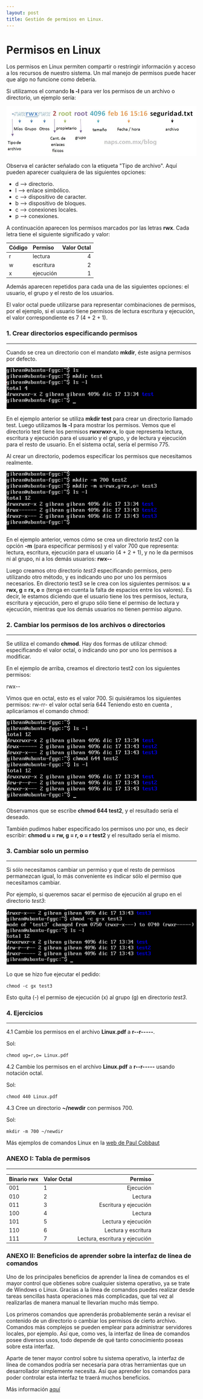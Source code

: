 ```yaml
---
layout: post
title: Gestión de permisos en Linux.
---
```


# Permisos en Linux

Los permisos en Linux permiten compartir o restringir información y acceso a los recursos de nuestro sistema. Un mal manejo de permisos puede hacer que algo no funcione como debería.

Si utilizamos el comando **ls -l** para ver los permisos de un archivo o directorio, un ejemplo sería:

![Ejemplo de permisos en un archivo en Linux](/images/ejemplo_permisos.jpeg)

Observa el carácter señalado con la etiqueta "Tipo de archivo". Aquí pueden aparecer cualquiera de las siguientes opciones:

* d --> directorio.
* l --> enlace simbólico.
* c --> dispositivo de caracter.
* b --> dispositivo de bloques.
* c --> conexiones locales.
* p --> conexiones.


A continuación aparecen los permisos marcados por las letras **rwx**. Cada letra tiene el siguiente significado y valor:

| Código             | Permiso    | Valor Octal |  
|-------------------|:-------------|---------------:|
| r                 | lectura     | 4            | 
| w                 | escritura   | 2            | 
| x                 | ejecución   | 1            | 

Además aparecen repetidos para cada una de las siguientes opciones: el usuario, el grupo y el resto de los usuarios. 

El valor octal puede utilizarse para representar combinaciones de permisos, por el ejemplo, si el usuario tiene permisos de lectura escritura y ejecución, el valor correspondiente es 7 (4 + 2 + 1).

### **1. Crear directorios especificando permisos**
-----------

Cuando se crea un directorio con el mandato **mkdir**, éste asigna permisos por defecto.

![Ejemplo creación directorio con permisos](/images/ejemplo_permisos_1.jpeg)

En el ejemplo anterior se utiliza **mkdir test** para crear un directorio llamado test. Luego utilizamos **ls -l** para mostrar los permisos. Vemos que el directorio test tiene los permisos **rwxrwxr-x**, lo que representa lectura, escritura y ejecución para el usuario y el grupo, y de lectura y ejecución para el resto de usuario. En el sistema octal, sería el permiso 775.

Al crear un directorio, podemos especificar los permisos que necesitamos realmente.

![Ejemplo creación directorio especificando permisos](/images/ejemplo_permisos_2.jpeg)

En el ejemplo anterior, vemos cómo se crea un directorio *test2* con la opción **-m** (para especificar permisos) y el valor 700 que representa: lectura, escritura, ejecución para el usuario (4 + 2 + 1), y no le da permisos ni al grupo, ni a los demás usuarios: **rwx--**


Luego creamos otro directorio *test3* especificando permisos, pero utilizando otro método, y es indicando uno por uno los permisos necesarios. En directorio test3 se le crea con los siguientes permisos: **u = rwx, g = rx, o =** (tenga en cuenta la falta de espacios entre los valores). Es decir, le estamos diciendo que el usuario tiene los tres permisos, lectura, escritura y ejecución, pero el grupo sólo tiene el permiso de lectura y ejecución, mientras que los demás usuarios no tienen permiso alguno.

### **2. Cambiar los permisos de los archivos o directorios**
-----------

Se utiliza el comando **chmod**. Hay dos formas de utilizar chmod: especificando el valor octal, o indicando uno por uno los permisos a modificar.

En el ejemplo de arriba, creamos el directorio test2 con los siguientes permisos:

rwx--

Vimos que en octal, esto es el valor 700.
Si quisiéramos los siguientes permisos: rw-rr- el valor octal sería 644
Teniendo esto en cuenta , aplicaríamos el comando chmod:

![Ejemplo cambio permisos](/images/ejemplo_permisos_3.jpeg)

Observamos que se escribe **chmod 644 test2**, y el resultado sería el deseado.


También pudimos haber especificado los permisos uno por uno, es decir escribir:
**chmod u = rw, g = r, o = r test2** y el resultado sería el mismo.

### **3. Cambiar solo un permiso**
-----------

Si sólo necesitamos cambiar un permiso y que el resto de permisos permanezcan igual, lo más conveniente es indicar sólo el permiso que necesitamos cambiar.

Por ejemplo, si queremos sacar el permiso de ejecución al grupo en el directorio *test3*:

![Ejemplo cambio un solo permiso](/images/ejemplo_permisos_4.jpeg)

Lo que se hizo fue ejecutar el pedido:


``` 
chmod -c gx test3
```



Esto quita (-) el permiso de ejecución (x) al grupo (g) en directorio *test3*.

### **4. Ejercicios**
-----------

4.1 Cambie los permisos en el archivo **Linux.pdf** a **r--r-----**.

Sol:

```
chmod ug=r,o= Linux.pdf
```

4.2 Cambie los permisos en el archivo **Linux.pdf** a **r--r-----** usando notación octal.

Sol:

```
chmod 440 Linux.pdf
```

4.3 Cree un directorio **~/newdir** con permisos 700.

Sol:

```
mkdir -m 700 ~/newdir
```

Más ejemplos de comandos Linux en la [web de Paul Cobbaut](http://linux-training.be
)


### **ANEXO I: Tabla de permisos**
-----------

| Binario rwx       | Valor Octal    | Permiso |  
|-------------------|:-------------|---------------:|
| 001                 | 1           | Ejecución          | 
| 010                 | 2           | Lectura          | 
| 011                 | 3           | Escritura y ejecución           | 
| 100                 | 4           | Lectura        | 
| 101                 | 5           | Lectura y ejecución      | 
| 110                 | 6           | Lectura y escritura        | 
| 111                 | 7           | Lectura, escritura y ejecución        | 



### **ANEXO II: Beneficios de aprender sobre la interfaz de línea de comandos**

Uno de los principales beneficios de aprender la línea de comandos es el mayor control que obtienes sobre cualquier sistema operativo, ya se trate de Windows o Linux. Gracias a la línea de comandos puedes realizar desde tareas sencillas hasta operaciones más complicadas, que tal vez al realizarlas de manera manual te llevarían mucho más tiempo.

Los primeros comandos que aprenderás probablemente serán a revisar el contenido de un directorio o cambiar los permisos de cierto archivo. Comandos más complejos se pueden emplear para administrar servidores locales, por ejemplo. Así que, como ves, la interfaz de línea de comandos posee diversos usos, todo depende de qué tanto conocimiento poseas sobre esta interfaz.

Aparte de tener mayor control sobre tu sistema operativo, la interfaz de línea de comandos podría ser necesaria para otras herramientas que un desarrollador simplemente necesita. Así que aprender los comandos para poder controlar esta interfaz te traerá muchos beneficios.

Más información [aquí](https://blog.aulaformativa.com/beneficios-aprender-interfaz-de-linea-de-comandos/)


